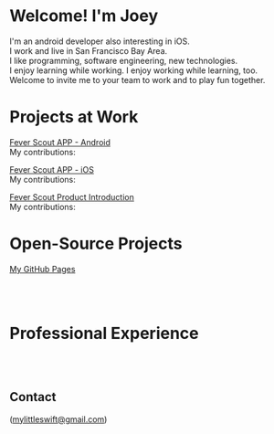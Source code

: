 # Welcome! I'm Joey

I'm an android developer also interesting in iOS.<br />
I work and live in San Francisco Bay Area. <br />
I like programming, software engineering, new technologies. <br />
I enjoy learning while working. I enjoy working while learning, too. <br />
Welcome to invite me to your team to work and to play fun together. <br />


# Projects at Work
[Fever Scout APP - Android](https://play.google.com/store/apps/details?id=com.vivalnk.feverscout&hl=en) <br />
My contributions:       <br /> 

[Fever Scout APP - iOS](https://itunes.apple.com/us/app/fever-scout/id1095852565?mt=8) <br />
My contributions:       <br /> 

[Fever Scout Product Introduction](https://feverscout.com) <br /> 
My contributions:       <br /> 



# Open-Source Projects
[My GitHub Pages](https://github.com/Mylittleswift) <br />

<br /> 
<br /> 



# Professional Experience
<br /> 
<br /> 






## Contact
(mylittleswift@gmail.com)
